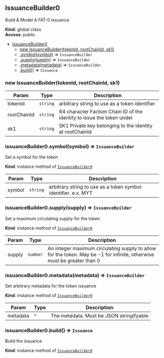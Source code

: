 <a name="IssuanceBuilder0"></a>

## IssuanceBuilder0
Build & Model A FAT-0 Issuance

**Kind**: global class  
**Access**: public  

* [IssuanceBuilder0](#IssuanceBuilder0)
    * [new IssuanceBuilder(tokenId, rootChainId, sk1)](#new_IssuanceBuilder0_new)
    * [.symbol(symbol)](#IssuanceBuilder0+symbol) ⇒ <code>IssuanceBuilder</code>
    * [.supply(supply)](#IssuanceBuilder0+supply) ⇒ <code>IssuanceBuilder</code>
    * [.metadata(metadata)](#IssuanceBuilder0+metadata) ⇒ <code>IssuanceBuilder</code>
    * [.build()](#IssuanceBuilder0+build) ⇒ <code>Issuance</code>

<a name="new_IssuanceBuilder0_new"></a>

### new IssuanceBuilder(tokenId, rootChainId, sk1)

| Param | Type | Description |
| --- | --- | --- |
| tokenId | <code>string</code> | arbitrary string to use as a token identifier |
| rootChainId | <code>string</code> | 64 character Factom Chain ID of the identity to issue the token under |
| sk1 | <code>string</code> | SK1 Private key belonging to the identity at rootChainId |

<a name="IssuanceBuilder0+symbol"></a>

### issuanceBuilder0.symbol(symbol) ⇒ <code>IssuanceBuilder</code>
Set a symbol for the token

**Kind**: instance method of [<code>IssuanceBuilder0</code>](#IssuanceBuilder0)  

| Param | Type | Description |
| --- | --- | --- |
| symbol | <code>string</code> | arbitrary string to use as a token symbol identifier. e.x. MYT |

<a name="IssuanceBuilder0+supply"></a>

### issuanceBuilder0.supply(supply) ⇒ <code>IssuanceBuilder</code>
Set a maximum circulating supply for the token

**Kind**: instance method of [<code>IssuanceBuilder0</code>](#IssuanceBuilder0)  

| Param | Type | Description |
| --- | --- | --- |
| supply | <code>number</code> | An integer maximum circulating supply to allow for the token. May be -1 for infinite, otherwise must be greater than 0 |

<a name="IssuanceBuilder0+metadata"></a>

### issuanceBuilder0.metadata(metadata) ⇒ <code>IssuanceBuilder</code>
Set arbitrary metadata for the token issuance

**Kind**: instance method of [<code>IssuanceBuilder0</code>](#IssuanceBuilder0)  

| Param | Type | Description |
| --- | --- | --- |
| metadata | <code>\*</code> | The metadata. Must be JSON stringifyable |

<a name="IssuanceBuilder0+build"></a>

### issuanceBuilder0.build() ⇒ <code>Issuance</code>
Build the issuance

**Kind**: instance method of [<code>IssuanceBuilder0</code>](#IssuanceBuilder0)  
